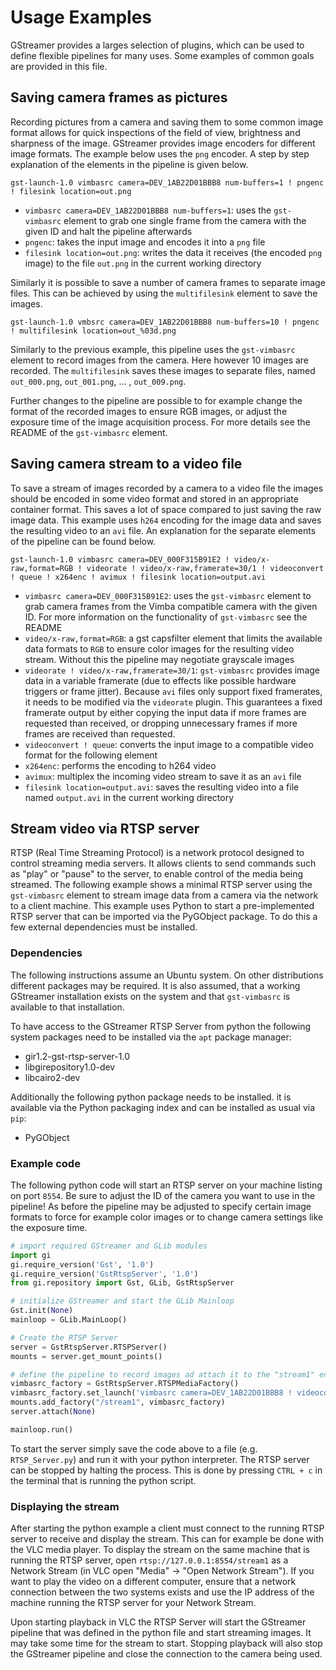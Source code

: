 # Usage Examples

GStreamer provides a larges selection of plugins, which can be used to define flexible pipelines for
many uses. Some examples of common goals are provided in this file.

## Saving camera frames as pictures

Recording pictures from a camera and saving them to some common image format allows for quick
inspections of the field of view, brightness and sharpness of the image. GStreamer provides image
encoders for different image formats. The example below uses the `png` encoder. A step by step
explanation of the elements in the pipeline is given below.
```
gst-launch-1.0 vimbasrc camera=DEV_1AB22D01BBB8 num-buffers=1 ! pngenc ! filesink location=out.png
```

- `vimbasrc camera=DEV_1AB22D01BBB8 num-buffers=1`: uses the `gst-vimbasrc` element to grab one
  single frame from the camera with the given ID and halt the pipeline afterwards
- `pngenc`: takes the input image and encodes it into a `png` file
- `filesink location=out.png`: writes the data it receives (the encoded `png` image) to the file
  `out.png` in the current working directory

Similarly it is possible to save a number of camera frames to separate image files. This can be
achieved by using the `multifilesink` element to save the images.
```
gst-launch-1.0 vmbsrc camera=DEV_1AB22D01BBB8 num-buffers=10 ! pngenc ! multifilesink location=out_%03d.png
```

Similarly to the previous example, this pipeline uses the `gst-vimbasrc` element to record images
from the camera. Here however 10 images are recorded. The `multifilesink` saves these images to
separate files, named `out_000.png`, `out_001.png`, ... , `out_009.png`.

Further changes to the pipeline are possible to for example change the format of the recorded images
to ensure RGB images, or adjust the exposure time of the image acquisition process. For more details
see the README of the `gst-vimbasrc` element.

## Saving camera stream to a video file

To save a stream of images recorded by a camera to a video file the images should be encoded in some
video format and stored in an appropriate container format. This saves a lot of space compared to
just saving the raw image data. This example uses `h264` encoding for the image data and saves the
resulting video to an `avi` file. An explanation for the separate elements of the pipeline can be
found below.
```
gst-launch-1.0 vimbasrc camera=DEV_000F315B91E2 ! video/x-raw,format=RGB ! videorate ! video/x-raw,framerate=30/1 ! videoconvert ! queue ! x264enc ! avimux ! filesink location=output.avi
```

- `vimbasrc camera=DEV_000F315B91E2`: uses the `gst-vimbasrc` element to grab camera frames from the
  Vimba compatible camera with the given ID. For more information on the functionality of
  `gst-vimbasrc` see the README
- `video/x-raw,format=RGB`: a gst capsfilter element that limits the available data formats to `RGB`
  to ensure color images for the resulting video stream. Without this the pipeline may negotiate
  grayscale images
- `videorate ! video/x-raw,framerate=30/1`: `gst-vimbasrc` provides image data in a variable
  framerate (due to effects like possible hardware triggers or frame jitter). Because `avi` files
  only support fixed framerates, it needs to be modified via the `videorate` plugin. This guarantees
  a fixed framerate output by either copying the input data if more frames are requested than
  received, or dropping unnecessary frames if more frames are received than requested.
- `videoconvert ! queue`: converts the input image to a compatible video format for the following
  element
- `x264enc`: performs the encoding to h264 video
- `avimux`: multiplex the incoming video stream to save it as an `avi` file
- `filesink location=output.avi`: saves the resulting video into a file named `output.avi` in the
  current working directory

## Stream video via RTSP server

RTSP (Real Time Streaming Protocol) is a network protocol designed to control streaming media
servers. It allows clients to send commands such as "play" or "pause" to the server, to enable
control of the media being streamed. The following example shows a minimal RTSP server using the
`gst-vimbasrc` element to stream image data from a camera via the network to a client machine. This
example uses Python to start a pre-implemented RTSP server that can be imported via the PyGObject
package. To do this a few external dependencies must be installed.

### Dependencies

The following instructions assume an Ubuntu system. On other distributions different packages may be
required. It is also assumed, that a working GStreamer installation exists on the system and that
`gst-vimbasrc` is available to that installation.

To have access to the GStreamer RTSP Server from python the following system packages need to be
installed via the `apt` package manager:
- gir1.2-gst-rtsp-server-1.0
- libgirepository1.0-dev
- libcairo2-dev

Additionally the following python package needs to be installed. it is available via the Python
packaging index and can be installed as usual via `pip`:
- PyGObject

### Example code

The following python code will start an RTSP server on your machine listing on port `8554`. Be sure
to adjust the ID of the camera you want to use in the pipeline! As before the pipeline may be
adjusted to specify certain image formats to force for example color images or to change camera
settings like the exposure time.

```python
# import required GStreamer and GLib modules
import gi
gi.require_version('Gst', '1.0')
gi.require_version('GstRtspServer', '1.0')
from gi.repository import Gst, GLib, GstRtspServer

# initialize GStreamer and start the GLib Mainloop
Gst.init(None)
mainloop = GLib.MainLoop()

# Create the RTSP Server
server = GstRtspServer.RTSPServer()
mounts = server.get_mount_points()

# define the pipeline to record images ad attach it to the "stream1" endpoint
vimbasrc_factory = GstRtspServer.RTSPMediaFactory()
vimbasrc_factory.set_launch('vimbasrc camera=DEV_1AB22D01BBB8 ! videoconvert ! x264enc speed-preset=ultrafast tune=zerolatency ! rtph264pay name=pay0')
mounts.add_factory("/stream1", vimbasrc_factory)
server.attach(None)

mainloop.run()
```

To start the server simply save the code above to a file (e.g. `RTSP_Server.py`) and run it with
your python interpreter. The RTSP server can be stopped by halting the process. This is done by
pressing `CTRL + c` in the terminal that is running the python script.

### Displaying the stream

After starting the python example a client must connect to the running RTSP server to receive and
display the stream. This can for example be done with the VLC media player. To display the stream on
the same machine that is running the RTSP server, open `rtsp://127.0.0.1:8554/stream1` as a Network
Stream (in VLC open "Media" -> "Open Network Stream"). If you want to play the video on a different
computer, ensure that a network connection between the two systems exists and use the IP address of
the machine running the RTSP server for your Network Stream.

Upon starting playback in VLC the RTSP Server will start the GStreamer pipeline that was defined in
the python file and start streaming images. It may take some time for the stream to start. Stopping
playback will also stop the GStreamer pipeline and close the connection to the camera being used.
